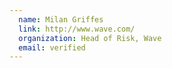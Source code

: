 ```yaml
---
  name: Milan Griffes
  link: http://www.wave.com/
  organization: Head of Risk, Wave
  email: verified
---
```

